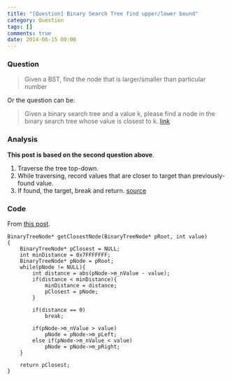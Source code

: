 ```yaml
---
title: "[Question] Binary Search Tree find upper/lower bound"
category: Question
tags: []
comments: true
date: 2014-06-15 00:00
---
```




### Question 

> Given a BST, find the node that is larger/smaller than particular number 

Or the question can be: 

> Given a binary search tree and a value k, please find a node in the binary search tree whose value is closest to k. [link](http://codercareer.blogspot.sg/2013/03/no-45-closest-node-in-binary-search-tree_2.html)

### Analysis 

__This post is based on the second question above__.

1. Traverse the tree top-down. 
2. While traversing, record values that are closer to target than previously-found value. 
3. If found, the target, break and return. [source](http://stackoverflow.com/a/6209372)

### Code

From [this post](http://codercareer.blogspot.sg/2013/03/no-45-closest-node-in-binary-search-tree_2.html).

    BinaryTreeNode* getClosestNode(BinaryTreeNode* pRoot, int value)
    {
        BinaryTreeNode* pClosest = NULL;
        int minDistance = 0x7FFFFFFF;
        BinaryTreeNode* pNode = pRoot;
        while(pNode != NULL){
            int distance = abs(pNode->m_nValue - value);
            if(distance < minDistance){
                minDistance = distance;
                pClosest = pNode;
            }

            if(distance == 0)
                break;

            if(pNode->m_nValue > value)
                pNode = pNode->m_pLeft;
            else if(pNode->m_nValue < value)
                pNode = pNode->m_pRight;
        }

        return pClosest;
    }